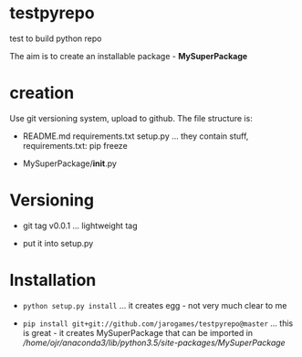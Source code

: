 # testpyrepo
test to build python repo

The aim is to create an installable package - **MySuperPackage**

# creation

Use git versioning system, upload to github. The file structure is:

*  README.md  requirements.txt  setup.py  ... they contain stuff, requirements.txt: pip freeze

* MySuperPackage/__init__.py

# Versioning

 * git tag v0.0.1 ... lightweight tag

 * put it into setup.py


# Installation

* `python setup.py install` ... it creates egg - not very much clear to me

* `pip install git+git://github.com/jarogames/testpyrepo@master` ... this is great - it creates MySuperPackage that can be imported in */home/ojr/anaconda3/lib/python3.5/site-packages/MySuperPackage*


